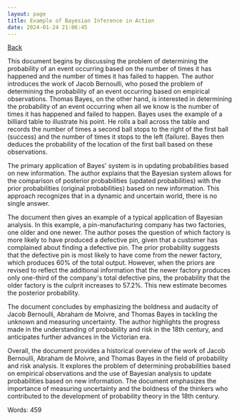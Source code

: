 ```yaml
---
layout: page
title: Example of Bayesian Inference in Action
date: 2024-01-24 21:06:45
---
```


[Back](./)


This document begins by discussing the problem of determining the probability of an event occurring based on the number of times it has happened and the number of times it has failed to happen. The author introduces the work of Jacob Bernoulli, who posed the problem of determining the probability of an event occurring based on empirical observations. Thomas Bayes, on the other hand, is interested in determining the probability of an event occurring when all we know is the number of times it has happened and failed to happen. Bayes uses the example of a billiard table to illustrate his point. He rolls a ball across the table and records the number of times a second ball stops to the right of the first ball (success) and the number of times it stops to the left (failure). Bayes then deduces the probability of the location of the first ball based on these observations. 

The primary application of Bayes' system is in updating probabilities based on new information. The author explains that the Bayesian system allows for the comparison of posterior probabilities (updated probabilities) with the prior probabilities (original probabilities) based on new information. This approach recognizes that in a dynamic and uncertain world, there is no single answer. 

The document then gives an example of a typical application of Bayesian analysis. In this example, a pin-manufacturing company has two factories, one older and one newer. The author poses the question of which factory is more likely to have produced a defective pin, given that a customer has complained about finding a defective pin. The prior probability suggests that the defective pin is most likely to have come from the newer factory, which produces 60% of the total output. However, when the priors are revised to reflect the additional information that the newer factory produces only one-third of the company's total defective pins, the probability that the older factory is the culprit increases to 57.2%. This new estimate becomes the posterior probability.

The document concludes by emphasizing the boldness and audacity of Jacob Bernoulli, Abraham de Moivre, and Thomas Bayes in tackling the unknown and measuring uncertainty. The author highlights the progress made in the understanding of probability and risk in the 18th century, and anticipates further advances in the Victorian era.

Overall, the document provides a historical overview of the work of Jacob Bernoulli, Abraham de Moivre, and Thomas Bayes in the field of probability and risk analysis. It explores the problem of determining probabilities based on empirical observations and the use of Bayesian analysis to update probabilities based on new information. The document emphasizes the importance of measuring uncertainty and the boldness of the thinkers who contributed to the development of probability theory in the 18th century.

Words: 459